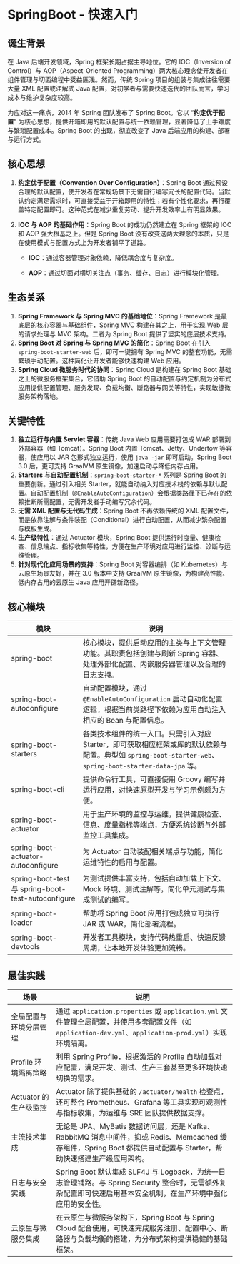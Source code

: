 # SpringBoot - 快速入门

## 诞生背景

在 Java 后端开发领域，Spring 框架长期占据主导地位。它的 IOC（Inversion of Control）与 AOP（Aspect-Oriented Programming）两大核心理念使开发者在组件管理与切面编程中受益匪浅。然而，传统 Spring 项目的组装与集成往往需要大量 XML 配置或注解式 Java 配置，对初学者与需要快速迭代的团队而言，学习成本与维护复杂度较高。

为应对这一痛点，2014 年 Spring 团队发布了 Spring Boot。它以 “**约定优于配置**” 为核心思想，提供开箱即用的默认配置与统一依赖管理，显著降低了上手难度与繁琐配置成本。Spring Boot 的出现，彻底改变了 Java 后端应用的构建、部署与运行方式。

## 核心思想

1. **约定优于配置（Convention Over Configuration）**：Spring Boot 通过预设合理的默认配置，使开发者在常规场景下无需自行编写冗长的配置代码。当默认约定满足需求时，可直接受益于开箱即用的特性；若有个性化要求，再行覆盖特定配置即可。这种范式在减少重复劳动、提升开发效率上有明显效果。

2. **IOC 与 AOP 的基础作用**：Spring Boot 的成功仍然建立在 Spring 框架的 IOC 和 AOP 强大根基之上。但是 Spring Boot 没有改变这两大理念的本质，只是在使用模式与配置方式上为开发者铺平了道路。

   - **IOC**：通过容器管理对象依赖，降低耦合度与复杂度。

   - **AOP**：通过切面对横切关注点（事务、缓存、日志）进行模块化管理。

## 生态关系

1. **Spring Framework 与 Spring MVC 的基础地位**：Spring Framework 是最底层的核心容器与基础组件，Spring MVC 构建在其之上，用于实现 Web 层的请求处理与 MVC 架构。二者为 Spring Boot 提供了坚实的底层技术支持。
2. **Spring Boot 对 Spring 与 Spring MVC 的简化**：Spring Boot 在引入 `spring-boot-starter-web` 后，即可一键拥有 Spring MVC 的整套功能，无需繁琐手动配置。这种简化让开发者能够快速构建 Web 应用。
3. **Spring Cloud 微服务时代的协同**：Spring Cloud 是构建在 Spring Boot 基础之上的微服务框架集合，它借助 Spring Boot 的自动配置与约定机制为分布式应用提供配置管理、服务发现、负载均衡、断路器与网关等特性，实现敏捷微服务架构落地。

## 关键特性

1. **独立运行与内置 Servlet 容器**：传统 Java Web 应用需要打包成 WAR 部署到外部容器（如 Tomcat）。Spring Boot 内置 Tomcat、Jetty、Undertow 等容器，使应用以 JAR 包形式独立运行，使用 `java -jar` 即可启动。Spring Boot 3.0 后，更可支持 GraalVM 原生镜像，加速启动与降低内存占用。
2. **Starters 与自动配置机制**：`spring-boot-starter-*` 系列是 Spring Boot 的重要创新。通过引入相关 Starter，就能自动纳入对应技术栈的依赖与默认配置。自动配置机制（`@EnableAutoConfiguration`）会根据类路径下已存在的依赖推断所需配置，无需开发者手动编写冗余代码。
3. **无需 XML 配置与无代码生成**：Spring Boot 不再依赖传统的 XML 配置文件，而是依靠注解与条件装配（Conditional）进行自动配置，从而减少繁杂配置与模板生成。
4. **生产级特性**：通过 Actuator 模块，Spring Boot 提供运行时度量、健康检查、信息端点、指标收集等特性，方便在生产环境对应用进行监控、诊断与运维管理。
5. **针对现代化应用场景的支持**：Spring Boot 对容器编排（如 Kubernetes）与云原生场景友好，并在 3.0 版本中支持 GraalVM 原生镜像，为构建高性能、低内存占用的云原生 Java 应用开辟新路径。

## 核心模块

| 模块                                               | 说明                                                         |
| -------------------------------------------------- | ------------------------------------------------------------ |
| spring-boot                                        | 核心模块，提供启动应用的主类与上下文管理功能。其职责包括创建与刷新 Spring 容器、处理外部化配置、内嵌服务器管理以及合理的日志支持。 |
| spring-boot-autoconfigure                          | 自动配置模块，通过 `@EnableAutoConfiguration` 启动自动化配置逻辑，根据当前类路径下依赖为应用自动注入相应的 Bean 与配置信息。 |
| spring-boot-starters                               | 各类技术组件的统一入口。只需引入对应 Starter，即可获取相应框架或库的默认依赖与配置。典型如 `spring-boot-starter-web`、`spring-boot-starter-data-jpa` 等。 |
| spring-boot-cli                                    | 提供命令行工具，可直接使用 Groovy 编写并运行应用，对快速原型开发与学习示例颇为方便。 |
| spring-boot-actuator                               | 用于生产环境的监控与运维，提供健康检查、信息、度量指标等端点，方便系统诊断与外部监控工具集成。 |
| spring-boot-actuator-autoconfigure                 | 为 Actuator 自动装配相关端点与功能，简化运维特性的启用与配置。 |
| spring-boot-test 与 spring-boot-test-autoconfigure | 为测试提供丰富支持，包括自动加载上下文、Mock 环境、测试注解等，简化单元测试与集成测试的编写。 |
| spring-boot-loader                                 | 帮助将 Spring Boot 应用打包成独立可执行 JAR 或 WAR，简化部署流程。 |
| spring-boot-devtools                               | 开发者工具模块，支持代码热重启、快速反馈周期，让本地开发体验更加流畅。 |

## 最佳实践

| 场景                   | 说明                                                         |
| ---------------------- | ------------------------------------------------------------ |
| 全局配置与环境分层管理 | 通过 `application.properties` 或 `application.yml` 文件管理全局配置，并使用多套配置文件（如 `application-dev.yml`、`application-prod.yml`）实现环境隔离。 |
| Profile 环境隔离策略   | 利用 Spring Profile，根据激活的 Profile 自动加载对应配置，满足开发、测试、生产三套甚至更多环境快速切换的需求。 |
| Actuator 的生产级监控  | Actuator 除了提供基础的 `/actuator/health` 检查点，还可整合 Prometheus、Grafana 等工具实现可观测性与指标收集，为运维与 SRE 团队提供数据支撑。 |
| 主流技术集成           | 无论是 JPA、MyBatis 数据访问层，还是 Kafka、RabbitMQ 消息中间件，抑或 Redis、Memcached 缓存组件，Spring Boot 都提供自动配置与 Starter，帮助快速搭建生产级应用架构。 |
| 日志与安全实践         | Spring Boot 默认集成 SLF4J 与 Logback，为统一日志管理铺路。与 Spring Security 整合时，无需额外复杂配置即可快速启用基本安全机制，在生产环境中强化应用的安全性。 |
| 云原生与微服务集成     | 在云原生与微服务架构下，Spring Boot 与 Spring Cloud 配合使用，可快速完成服务注册、配置中心、断路器与负载均衡的搭建，为分布式架构提供稳健的基础框架。 |

